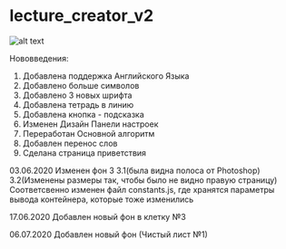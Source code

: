 # lecture_creator_v2

![alt text](https://github.com/AlbertSadykovOfficial/Remote_Desktop_Python-RDP/blob/main/images/favicon.ico) 

  Нововведения:
  1) Добавлена поддержка Английского Языка 
  2) Добавлено больше символов
  3) Добавлено 3 новых шрифта
  4) Добавлена тетрадь в линию
  5) Добавлена кнопка - подсказка
  6) Изменен Дизайн Панели настроек
  7) Переработан Основной алгоритм
  8) Добавлен перенос слов
  9) Сделана страница приветствия

03.06.2020
  Изменен фон 3 
  3.1(была видна полоса от Photoshop)
  3.2(Изменены размеры так, чтобы было не видно правую страницу)
  Соответсвенно изменен файл constants.js, где хранятся параметры вывода контейнера, которые тоже изменились

17.06.2020
  Добавлен новый фон в клетку №3

06.07.2020
  Добавлен новый фон (Чистый лист №1)
  
  
